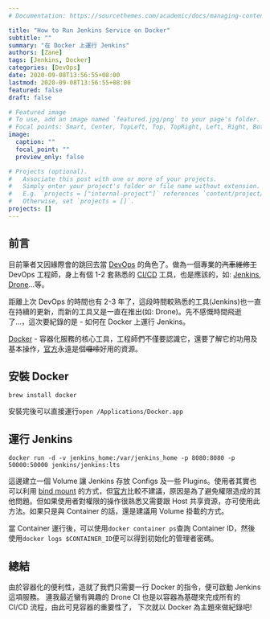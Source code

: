 ```yaml
---
# Documentation: https://sourcethemes.com/academic/docs/managing-content/

title: "How to Run Jenkins Service on Docker"
subtitle: ""
summary: "在 Docker 上運行 Jenkins"
authors: [Zane]
tags: [Jenkins, Docker]
categories: [DevOps]
date: 2020-09-08T13:56:55+08:00
lastmod: 2020-09-08T13:56:55+08:00
featured: false
draft: false

# Featured image
# To use, add an image named `featured.jpg/png` to your page's folder.
# Focal points: Smart, Center, TopLeft, Top, TopRight, Left, Right, BottomLeft, Bottom, BottomRight.
image:
  caption: ""
  focal_point: ""
  preview_only: false

# Projects (optional).
#   Associate this post with one or more of your projects.
#   Simply enter your project's folder or file name without extension.
#   E.g. `projects = ["internal-project"]` references `content/project/deep-learning/index.md`.
#   Otherwise, set `projects = []`.
projects: []
---
```


## 前言

目前筆者又因緣際會的跳回去當 [DevOps](https://en.wikipedia.org/wiki/DevOps) 的角色了。做為一個專業的~~汽車維修工~~DevOps 工程師，身上有個 1-2 套熟悉的 [CI/CD](https://en.wikipedia.org/wiki/CI/CD) 工具，也是應該的，如: [Jenkins](https://www.jenkins.io/), [Drone](https://www.jetbrains.com/teamcity/promo/free-ci/?&source=g&campaign=APAC_en_TW_TeamCity_Search&gclid=CjwKCAjwtNf6BRAwEiwAkt6UQjqdsyDtP78TzdhFlNPVeZipm20q8eO-Lr8fSqS2PO5cv-Vx0rjX4hoClsgQAvD_BwE&gclsrc=aw.ds)...等。

距離上次 DevOps 的時間也有 2-3 年了，這段時間較熟悉的工具(Jenkins)也一直在持續的更新，而新的工具又是一直在推出(如: Drone)。先不感慨時間飛逝了…，這次要紀錄的是 - 如何在 Docker 上運行 Jenkins。

[Docker](<https://en.wikipedia.org/wiki/Docker_(software)>) - 容器化服務的核心工具，工程師們不僅要認識它，還要了解它的功用及基本操作，[官方](https://www.docker.com/)永遠是個~~囉嗦~~好用的資源。

## 安裝 Docker

`brew install docker`

安裝完後可以直接運行`open /Applications/Docker.app`

## 運行 Jenkins

`docker run -d -v jenkins_home:/var/jenkins_home -p 8080:8080 -p 50000:50000 jenkins/jenkins:lts`

這邊建立一個 Volume 讓 Jenkins 存放 Configs 及一些 Plugins。使用者其實也可以利用 [bind mount](https://docs.docker.com/storage/bind-mounts/) 的方式，但[官方](https://github.com/jenkinsci/docker/blob/master/README.md)比較不建議，原因是為了避免權限造成的其他問題。但如果使用者對權限的操作很熟悉又需要跟 Host 共享資源，亦可使用此方法。如果只是與 Container 的話，還是建議用 Volume 掛載的方式。

當 Container 運行後，可以使用`docker container ps`查詢 Container ID，然後使用`docker logs $CONTAINER_ID`便可以得到初始化的管理者密碼。

## 總結

由於容器化的便利性，造就了我們只需要一行 Docker 的指令，便可啟動 Jenkins 這項服務。
連我最近蠻有興趣的 Drone CI 也是以容器為基礎來完成所有的 CI/CD 流程，由此可見容器的重要性了，
下次就以 Docker 為主題來做紀錄吧!
